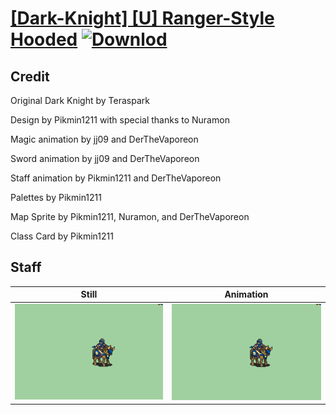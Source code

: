 # [\[Dark-Knight\] \[U\] Ranger-Style Hooded](./) [![Downlod](https://img.shields.io/badge/Download--red?style=social&logo=github)](https://minhaskamal.github.io/DownGit/#/home?url=https://github.com/Klokinator/FE-Repo/tree/main/Battle%20Animations%2FMounted%20-%20Valks%2C%20MKs%2C%20Magi%2F%5BDark-Knight%5D%20%5BU%5D%20Ranger-Style%20Hooded%2F7.%20Staff)

## Credit

Original Dark Knight by Teraspark

Design by Pikmin1211 with special thanks to Nuramon

Magic animation by jj09 and DerTheVaporeon

Sword animation by jj09 and DerTheVaporeon

Staff animation by Pikmin1211 and DerTheVaporeon

Palettes by Pikmin1211

Map Sprite by Pikmin1211, Nuramon, and DerTheVaporeon

Class Card by Pikmin1211


## Staff

| Still | Animation |
| :---: | :-------: |
| ![Staff still](./Staff_000.png) | ![Staff animation](./Staff.gif) |
